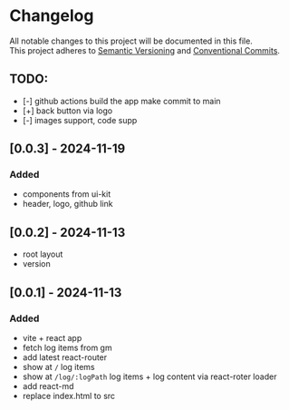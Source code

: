 # Changelog

All notable changes to this project will be documented in this file.  
This project adheres to [Semantic Versioning](https://semver.org/spec/v2.0.0.html) and [Conventional Commits](https://www.conventionalcommits.org/).

## TODO:

- [-] github actions build the app make commit to main
- [+] back button via logo
- [-] images support, code supp

## [0.0.3] - 2024-11-19

### Added

- components from ui-kit
- header, logo, github link

## [0.0.2] - 2024-11-13

- root layout
- version

## [0.0.1] - 2024-11-13

### Added

- vite + react app
- fetch log items from gm
- add latest react-router
- show at `/` log items
- show at `/log/:logPath` log items + log content via react-roter loader
- add react-md
- replace index.html to src

